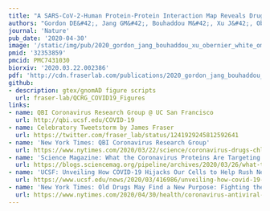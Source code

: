 ```yaml
---
title: "A SARS-CoV-2-Human Protein-Protein Interaction Map Reveals Drug Targets and Potential Drug-Repurposing"
authors: "Gordon DE&#42;, Jang GM&#42;, Bouhaddou M&#42;, Xu J&#42;, Obernier K&#42;, White KM&#42;, O'Meara MJ&#42;, Rezelj VV&#42;, Guo JZ, Swaney DL, Tummino TA, Huttenhain R, Kaake RM, Richards AL, Tutuncuoglu B, Foussard H, Batra J, Haas K, Modak M, Kim M, Haas P, Polacco BJ, Braberg H, Fabius JM, Eckhardt M, Soucheray M, Bennett MJ, Cakir M, McGregor MJ, Li Q, Meyer B, Roesch F, Vallet T, Mac Kain A, Miorin L, Moreno E, Naing ZZC, Zhou Y, Peng S, Shi Y, Zhang Z, Shen W, Kirby IT, Melnyk JE, Chorba JS, Lou K, Dai SA, Barrio-Hernandez I, Memon D, Hernandez-Armenta C, Lyu J, Mathy CJP, Perica T, Pilla KB, Ganesan SJ, Saltzberg DJ, Rakesh R, Liu X, Rosenthal SB, Calviello L, Venkataramanan S, Liboy-Lugo J, Lin Y, Huang XP, Liu Y, **Wankowicz SA**, Bohn M, Safari M, Ugur FS, Koh C, Savar NS, Tran QD, Shengjuler D, Fletcher SJ, O'Neal MC, Cai Y, Chang JCJ, Broadhurst DJ, Klippsten S, Sharp PP,  Wenzell NA, Kuzuoglu D, Wang HY, Trenker R, Young JM, Cavero DA, Hiatt J, Roth TL, Rathore U, Subramanian A, Noack J, Hubert M, Stroud RM, Frankel AD, Rosenberg OS, Verba KA, Agard D, Ott M, Emerman M, Jura N, von Zastrow M, Verdin E, Ashworth A, Schwartz O, d'Enfert C, Mukherjee S, Jacobson M, Malik HS, Fujimori DG, Ideker T, Craik CS, Floor S, Fraser JS, Gross JD, Sali A, Roth BL, Ruggero D, Taunton J, Kortemme T, Beltrao P, Vignuzzi M, García-Sastre A, Shokat KM, Shoichet BK, Krogan NJ"
journal: 'Nature'
pub_date: '2020-04-30'
image: '/static/img/pub/2020_gordon_jang_bouhaddou_xu_obernier_white_omeara_rezelj.png'
pmid: '32353859'
pmcid: PMC7431030
biorxiv: '2020.03.22.002386'
pdf: 'http://cdn.fraserlab.com/publications/2020_gordon_jang_bouhaddou_xu_obernier_white_omeara_rezelj.pdf'
github:
- description: gtex/gnomAD figure scripts
  url: fraser-lab/QCRG_COVID19_Figures
links:
- name: QBI Coronavirus Research Group @ UC San Francisco
  url: http://qbi.ucsf.edu/COVID-19
- name: Celebratory Tweetstorm by James Fraser
  url: https://twitter.com/fraser_lab/status/1241929245812592641
- name: 'New York Times: QBI Coronavirus Research Group'
  url: https://www.nytimes.com/2020/03/22/science/coronavirus-drugs-chloroquine.html
- name: 'Science Magazine: What the Coronavirus Proteins Are Targeting'
  url: https://blogs.sciencemag.org/pipeline/archives/2020/03/26/what-the-coronavirus-proteins-are-targeting
- name: 'UCSF: Unveiling How COVID-19 Hijacks Our Cells to Help Rush New Drugs to Patients'
  url: https://www.ucsf.edu/news/2020/03/416986/unveiling-how-covid-19-hijacks-our-cells-help-rush-new-drugs-patients
- name: 'New York Times: Old Drugs May Find a New Purpose: Fighting the Coronavirus.'
  url: https://www.nytimes.com/2020/04/30/health/coronavirus-antiviral-drugs.html
---
```

